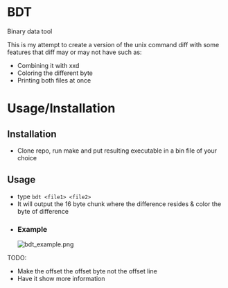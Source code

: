 # BDT
Binary data tool

This is my attempt to create a version of the unix command diff
with some features that diff may or may not have such as: 
  - Combining it with xxd
  - Coloring the different byte
  - Printing both files at once

# Usage/Installation

## Installation
  - Clone repo, run make and put resulting executable in a bin file of your choice

## Usage
  - type `bdt <file1> <file2>`
  - It will output the 16 byte chunk where the difference resides & color the byte of difference
  - ### Example
    ![bdt_example.png](https://github.com/shawnz99/bdt/tree/main/images/bdt_example.png)
  
TODO:
  - Make the offset the offset byte not the offset line
  - Have it show more information
